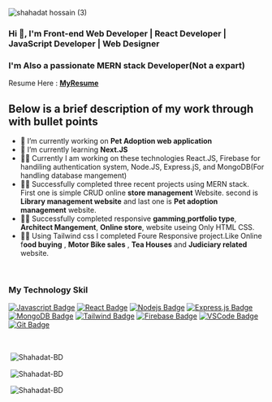 
![shahadat hossain (3)](https://github.com/Shahadat-BD/Shahadat-BD/assets/136887368/e78c44da-05f0-4963-a2fc-bfb6c7981020)

<h3 align="left">Hi 👋, I'm Front-end Web Developer | React Developer | JavaScript Developer | Web Designer </h3>
<h3 align="left">I'm Also a passionate MERN stack Developer(Not a expart) </h3>

 Resume Here :  [**MyResume**](https://drive.google.com/file/d/1UEsuZdLKqQVek_10X_YZ-ea0VsFoZFbE/view?usp=sharing)  </br>

## Below is a brief description of my work through with bullet points
- 🔭 I’m currently working on **Pet Adoption web application**
- 🌱 I’m currently learning **Next.JS**
- 👨‍💻 Currently I am working on these technologies React.JS, Firebase for handiling authentication system, Node.JS, Express.jS, and MongoDB(For handling database mangement)
- 👨‍💻 Successfully completed three recent projects using MERN stack. First one is simple CRUD online **store management** Website. second is **Library management website** and last one is **Pet adoption management** website. 
- 👨‍💻 Successfully completed responsive  **gamming**,**portfolio type**, **Architect Mangement**, **Online store**,  website useing Only HTML CSS.
- 👨‍💻 Using Tailwind css I completed Foure Responsive project.Like Online f**ood buying** , **Motor Bike sales** , **Tea Houses** and **Judiciary related** website.
<br/>
<p align="left">
<h3 align="left">My Technology Skil </h3>

[![Javascript Badge](https://img.shields.io/badge/-Javascript-F0DB4F?style=for-the-badge&labelColor=black&logo=javascript&logoColor=F0DB4F)](#)  [![React Badge](https://img.shields.io/badge/-React-61DBFB?style=for-the-badge&labelColor=black&logo=react&logoColor=61DBFB)](#) [![Nodejs Badge](https://img.shields.io/badge/-Nodejs-3C873A?style=for-the-badge&labelColor=black&logo=node.js&logoColor=3C873A)](#) [![Express.js Badge](https://img.shields.io/badge/Express.js-000000?style=for-the-badge&logo=express&logoColor=white)](#) [![MongoDB Badge](https://img.shields.io/badge/MongoDB-4EA94B?style=for-the-badge&logo=mongodb&logoColor=white)](#)  [![Tailwind Badge](https://img.shields.io/badge/Tailwind%20CSS-092749?style=for-the-badge&logo=tailwindcss&logoColor=06B6D4&labelColor=000000)](#)  [![Firebase Badge](https://img.shields.io/badge/Firebase%20-F0DB4F?style=for-the-badge&logo=firebase&logoColor=F0DB4F&labelColor=000000)](#)  [![VSCode Badge](https://img.shields.io/badge/Visual_Studio-5C2D91?style=for-the-badge&logo=visual%20studio&logoColor=white)](#) [![Git Badge](https://img.shields.io/badge/Git-F05032?style=for-the-badge&logo=git&logoColor=white)](#)

<br/>
<p>&nbsp;<img align="center" src="https://github-readme-stats.vercel.app/api/top-langs?username=Shahadat-BD&show_icons=true&locale=en&layout=compact" alt="Shahadat-BD" /></p>
<p>&nbsp;<img align="center" src="https://github-readme-stats.vercel.app/api?username=Shahadat-BD&show_icons=true&locale=en" alt="Shahadat-BD" /></p>

<p>&nbsp;<img align="center" src="https://github-readme-streak-stats.herokuapp.com/?user=Shahadat-BD&" alt="Shahadat-BD" /></p>
